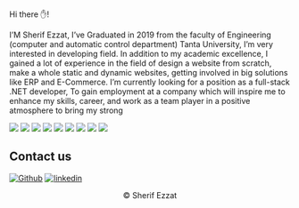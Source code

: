 
Hi there ✋!  

I’M Sherif Ezzat, I’ve Graduated in 2019 from the faculty of Engineering (computer and automatic control department)
Tanta University, I’m very interested in developing field.
In addition to my academic excellence, I gained a lot of experience in the field of design a website from scratch, make a whole static and dynamic websites, getting involved in big solutions like ERP and E-Commerce.
I’m currently looking for a position as a full-stack .NET developer, To gain employment at a company which will inspire me to enhance my skills, career, and work as a team player in a positive atmosphere to bring my strong 


<p>
  <img src="https://img.shields.io/badge/C%23-239120?style=for-the-badge&logo=c-sharp&logoColor=white" />
  <img src="https://img.shields.io/badge/asp.net-239120?style=for-the-badge&logo=asp.net&logoColor=white" />
  <img src="https://img.shields.io/badge/asp.net-Core-239120?style=for-the-badge&logo=asp.net-Core&logoColor=white" />
  <img src="https://img.shields.io/badge/json-5E5C5C?style=for-the-badge&logo=json&logoColor=fe5d43" />
  <img src="https://img.shields.io/badge/HTML5-E34F26?style=for-the-badge&logo=html5&logoColor=white" />
  <img src="https://img.shields.io/badge/CSS3-1572B6?style=for-the-badge&logo=css3&logoColor=white" />
  <img src="https://img.shields.io/badge/bootstrap-5E5C5C?style=for-the-badge&logo=bootstrap&logoColor=563d7c" />

  <img src="https://img.shields.io/badge/JavaScript-323330?style=for-the-badge&logo=javascript&logoColor=F7DF1E" />
      <img src="https://img.shields.io/badge/angular-5E5C5C?style=for-the-badge&logo=angular&logoColor=a6120d" />

  
</p>


## Contact us

[<img alt="Github" src="https://img.shields.io/badge/GitHub-%2312100E.svg?&style=for-the-badge&logo=Github&logoColor=white" />](https://github.com/SherifEldorf) [<img alt="linkedin" src="https://img.shields.io/badge/linkedin-%230077B5.svg?&style=for-the-badge&logo=linkedin&logoColor=white" />](https://www.linkedin.com/in/sherif-el-dorf-1a4789143/) 

<p align="center"> © Sherif Ezzat </p>

